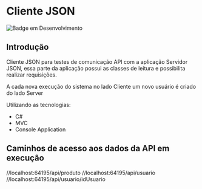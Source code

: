 # Cliente JSON

![Badge em Desenvolvimento](https://img.shields.io/static/v1?label=STATUS&message=FINALIZADO&color=GREEN&style=for-the-badge)

## Introdução
Cliente JSON para testes de comunicação API com a aplicação Servidor JSON, essa parte da aplicação possui as classes de leitura
e possibilita realizar requisições.

A cada nova execução do sistema no lado Cliente um novo usuário é criado do lado Server

Utilizando as tecnologias:

* C#
* MVC
* Console Application

## Caminhos de acesso aos dados da API em execução
//localhost:64195/api/produto
//localhost:64195/api/usuario
//localhost:64195/api/usuario/idUsuario